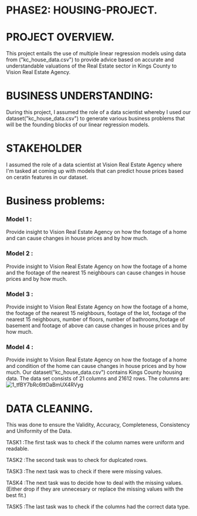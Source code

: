 # PHASE2: HOUSING-PROJECT.
# PROJECT OVERVIEW.
This project entails the use of  multiple linear regression models using  data from ("kc_house_data.csv") to provide advice based on accurate and understandable valuations of the Real Estate sector in Kings County to Vision Real Estate Agency. 
# BUSINESS UNDERSTANDING:
During this project, I assumed the role of a data scientist whereby I used our dataset("kc_house_data.csv") to generate 
various business problems that will be the founding blocks of our linear regression models.
# STAKEHOLDER
I assumed the role of a data scientist at Vision Real Estate Agency where I'm tasked at coming up with models that can predict house prices based on ceratin features in our dataset.
# Business problems:
### Model 1 :
Provide insight to Vision Real Estate Agency on how the footage of a home and  can cause changes in house prices and by how much.
### Model 2 :
Provide insight to Vision Real Estate Agency on how the footage of a home and the footage of the nearest 15 neighbours can cause changes in house prices and by how much.
### Model 3 : 
Provide insight to Vision Real Estate Agency on how the footage of a home, the footage of the nearest 15 neighbours,  footage of the lot,  footage of the nearest 15 neighbours, number of floors, number of bathrooms,footage of basement and footage of above  can cause changes in house prices and by how much.
### Model 4 : 
Provide insight to Vision Real Estate Agency on how the footage of a home and condition of the home can cause changes in house prices and by how much.
Our dataset("kc_house_data.csv") contains Kings County housing data. The data set consists of 21 columns and 21612 rows.
The columns are: ![1_tfBY7bRc6ttOaBmUX4RVyg](https://user-images.githubusercontent.com/110511316/192426070-98622317-8209-4533-b909-d2978a2ec870.png)
# DATA CLEANING.
This was done to ensure the Validity, Accuracy, Completeness, Consistency and Uniformity of the Data.

TASK1 :The first task was to check if the column names were uniform and readable.

TASK2 :The second task was to check for duplcated rows.

TASK3 :The next task was to check if there were missing values.

TASK4 :The next task was to decide how to deal with the missing values. (Either drop if they are unnecesary or replace the missing values with the best fit.)

TASK5 :The last task was to check if the columns had the correct data type.
